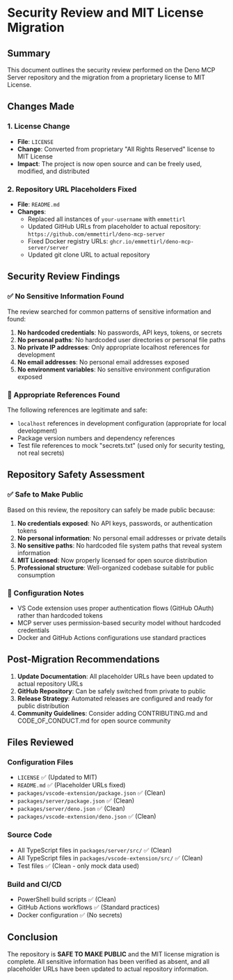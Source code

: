 # Security Review and MIT License Migration

## Summary

This document outlines the security review performed on the Deno MCP Server repository and the migration from a proprietary license to MIT License.

## Changes Made

### 1. License Change

- **File**: `LICENSE`
- **Change**: Converted from proprietary "All Rights Reserved" license to MIT License
- **Impact**: The project is now open source and can be freely used, modified, and distributed

### 2. Repository URL Placeholders Fixed

- **File**: `README.md`
- **Changes**:
  - Replaced all instances of `your-username` with `emmettirl`
  - Updated GitHub URLs from placeholder to actual repository: `https://github.com/emmettirl/deno-mcp-server`
  - Fixed Docker registry URLs: `ghcr.io/emmettirl/deno-mcp-server/server`
  - Updated git clone URL to actual repository

## Security Review Findings

### ✅ No Sensitive Information Found

The review searched for common patterns of sensitive information and found:

1. **No hardcoded credentials**: No passwords, API keys, tokens, or secrets
2. **No personal paths**: No hardcoded user directories or personal file paths
3. **No private IP addresses**: Only appropriate localhost references for development
4. **No email addresses**: No personal email addresses exposed
5. **No environment variables**: No sensitive environment configuration exposed

### 📝 Appropriate References Found

The following references are legitimate and safe:

- `localhost` references in development configuration (appropriate for local development)
- Package version numbers and dependency references
- Test file references to mock "secrets.txt" (used only for security testing, not real secrets)

## Repository Safety Assessment

### ✅ Safe to Make Public

Based on this review, the repository can safely be made public because:

1. **No credentials exposed**: No API keys, passwords, or authentication tokens
2. **No personal information**: No personal email addresses or private details
3. **No sensitive paths**: No hardcoded file system paths that reveal system information
4. **MIT Licensed**: Now properly licensed for open source distribution
5. **Professional structure**: Well-organized codebase suitable for public consumption

### 🔧 Configuration Notes

- VS Code extension uses proper authentication flows (GitHub OAuth) rather than hardcoded tokens
- MCP server uses permission-based security model without hardcoded credentials
- Docker and GitHub Actions configurations use standard practices

## Post-Migration Recommendations

1. **Update Documentation**: All placeholder URLs have been updated to actual repository URLs
2. **GitHub Repository**: Can be safely switched from private to public
3. **Release Strategy**: Automated releases are configured and ready for public distribution
4. **Community Guidelines**: Consider adding CONTRIBUTING.md and CODE_OF_CONDUCT.md for open source community

## Files Reviewed

### Configuration Files

- `LICENSE` ✅ (Updated to MIT)
- `README.md` ✅ (Placeholder URLs fixed)
- `packages/vscode-extension/package.json` ✅ (Clean)
- `packages/server/package.json` ✅ (Clean)
- `packages/server/deno.json` ✅ (Clean)
- `packages/vscode-extension/deno.json` ✅ (Clean)

### Source Code

- All TypeScript files in `packages/server/src/` ✅ (Clean)
- All TypeScript files in `packages/vscode-extension/src/` ✅ (Clean)
- Test files ✅ (Clean - only mock data used)

### Build and CI/CD

- PowerShell build scripts ✅ (Clean)
- GitHub Actions workflows ✅ (Standard practices)
- Docker configuration ✅ (No secrets)

## Conclusion

The repository is **SAFE TO MAKE PUBLIC** and the MIT license migration is complete. All sensitive information has been verified as absent, and all placeholder URLs have been updated to actual repository information.
